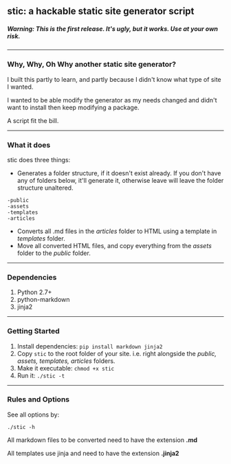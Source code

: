 ## stic: a hackable static site generator script

##### Warning: This is the first release. It's ugly, but it works. Use at your own risk.

___

### Why, Why, Oh Why another static site generator?

I built this partly to learn, and partly because I didn't know what type of site I wanted. 

I wanted to be able modify the generator as my needs changed and didn't want to install then keep modifying a package. 

A script fit the bill.

____

### What it does

stic does three things:

* Generates a folder structure, if it doesn't exist already. If you don't have any of folders below, it'll generate it, otherwise leave will leave the folder structure unaltered.

```
-public
-assets
-templates
-articles
```

* Converts all .md files in the *articles* folder to HTML using a template in *templates* folder.
* Move all converted HTML files, and copy everything from the *assets* folder to the *public* folder.

____

### Dependencies

1. Python 2.7+
1. python-markdown
1. jinja2

____

### Getting Started

1. Install dependencies: `pip install markdown jinja2`
2. Copy `stic` to the root folder of your site. i.e. right alongside the *public, assets, templates, articles* folders.
3. Make it executable: `chmod +x stic`
4. Run it: `./stic -t`

____

### Rules and Options

See all options by:

`./stic -h`


All markdown files to be converted need to have the extension **.md**

All templates use jinja and need to have the extension **.jinja2**
